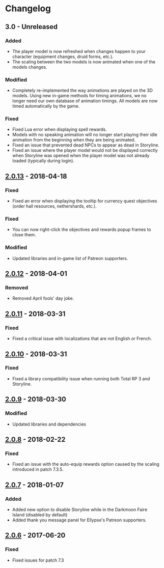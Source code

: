 # Changelog

## 3.0 - Unreleased

### Added

- The player model is now refreshed when changes happen to your character (equipment changes, druid forms, etc.).
- The scaling between the two models is now animated when one of the models changes.

### Modified

- Completely re-implemented the way animations are played on the 3D models. Using new in-game methods for timing animations, we no longer need our own database of animation timings. All models are now timed automatically by the game.

### Fixed

- Fixed Lua error when displaying spell rewards.
- Models with no speaking animation will no longer start playing their idle animation from the beginning when they are being animated.
- Fixed an issue that prevented dead NPCs to appear as dead in Storyline.
- Fixed an issue where the player model would not be displayed correctly when Storyline was opened when the player model was not already loaded (typically during login).

## [2.0.13](https://github.com/Ellypse/Storyline/compare/2.0.12...2.0.13) - 2018-04-18

### Fixed

- Fixed an error when displaying the tooltip for currency quest objectives (order hall resources, nethershards, etc.).

### Fixed

- You can now right-click the objectives and rewards popup frames to close them.

### Modified

- Updated libraries and in-game list of Patreon supporters.

## [2.0.12](https://github.com/Ellypse/Storyline/compare/2.0.11...2.0.12) - 2018-04-01

### Removed

- Removed April fools' day joke.

## [2.0.11](https://github.com/Ellypse/Storyline/compare/2.0.10...2.0.11) - 2018-03-31

### Fixed

- Fixed a critical issue with localizations that are not English or French.

## [2.0.10](https://github.com/Ellypse/Storyline/compare/2.0.9...2.0.10) - 2018-03-31

### Fixed

- Fixed a library compatibility issue when running both Total RP 3 and Storyline.

## [2.0.9](https://github.com/Ellypse/Storyline/compare/2.0.8...2.0.9) - 2018-03-30

### Modified

- Updated libraries and dependencies

## [2.0.8](https://github.com/Ellypse/Storyline/compare/2.0.7...2.0.8) - 2018-02-22

### Fixed

- Fixed an issue with the auto-equip rewards option caused by the scaling introduced in patch 7.3.5.

## [2.0.7] - 2018-01-07

### Added

- Added new option to disable Storyline while in the Darkmoon Faire Island (disabled by default)
- Added thank you message panel for Ellypse's Patreon supporters.

## [2.0.6] - 2017-06-20

### Fixed

- Fixed issues for patch 7.3

[2.0.7]: https://github.com/Ellypse/Storyline/compare/2.0.6...2.0.7
[2.0.6]: https://github.com/Ellypse/Storyline/compare/2.0.5...2.0.6

